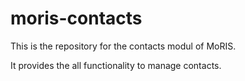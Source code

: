 # moris-contacts
This is the  repository for the contacts modul of MoRIS.

It provides the all functionality to manage contacts.
